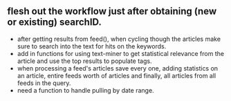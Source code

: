 ## flesh out the workflow just after obtaining (new or existing) searchID.  

* after getting results from feed(), when cycling though the articles make sure to search into the text for hits on the keywords.
* add in functions for using text-miner to get statistical relevance from the article and use the top results to populate tags.
* when processing a feed's articles save every one, adding statistics on an article, entire feeds worth of articles and finally, all articles from all feeds in the query.
* need a function to handle pulling by date range.
